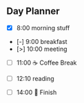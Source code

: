 ## Day Planner

- [x] 8:00 morning stuff
- [-] 9:00 breakfast
- [>] 10:00 meeting
- [ ] 11:00 ☕️ Coffee Break
- [ ] 12:10 reading
- [ ] 14:00 🛑 Finish

